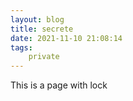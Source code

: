 ```yaml
---
layout: blog
title: secrete
date: 2021-11-10 21:08:14
tags:
    private
---
```


This is a page with lock
